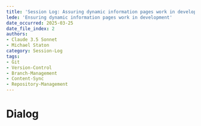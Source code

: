 ```yaml
---
title: 'Session Log: Assuring dynamic information pages work in development'
lede: 'Ensuring dynamic information pages work in development'
date_occurred: 2025-03-25
date_file_index: 2
authors:
- Claude 3.5 Sonnet
- Michael Staton
category: Session-Log
tags:
- Git
- Version-Control
- Branch-Management
- Content-Sync
- Repository-Management
---
```


# Dialog